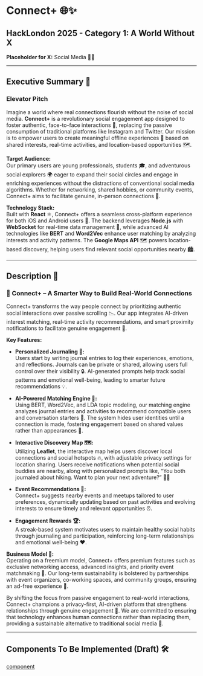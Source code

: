 # Connect+ 🌐✨
## HackLondon 2025 - Category 1: A World Without X
**Placeholder for X:** Social Media 🚫📱

---

## Executive Summary 🚀

### Elevator Pitch
Imagine a world where real connections flourish without the noise of social media. **Connect+** is a revolutionary social engagement app designed to foster authentic, face-to-face interactions 🤝, replacing the passive consumption of traditional platforms like Instagram and Twitter. Our mission is to empower users to create meaningful offline experiences 💖 based on shared interests, real-time activities, and location-based opportunities 🗺️.

**Target Audience:**  
Our primary users are young professionals, students 🎓, and adventurous social explorers 🌍 eager to expand their social circles and engage in enriching experiences without the distractions of conventional social media algorithms. Whether for networking, shared hobbies, or community events, Connect+ aims to facilitate genuine, in-person connections 🌟.

**Technology Stack:**  
Built with **React** ⚛️, Connect+ offers a seamless cross-platform experience for both iOS and Android users 📱. The backend leverages **Node.js** with **WebSocket** for real-time data management 🔄, while advanced AI technologies like **BERT** and **Word2Vec** enhance user matching by analyzing interests and activity patterns. The **Google Maps API** 🗺️ powers location-based discovery, helping users find relevant social opportunities nearby 🏙️.

---

## Description 📝

### 📌 Connect+ – A Smarter Way to Build Real-World Connections
Connect+ transforms the way people connect by prioritizing authentic social interactions over passive scrolling 📉. Our app integrates AI-driven interest matching, real-time activity recommendations, and smart proximity notifications to facilitate genuine engagement 🌈.

**Key Features:**

- **Personalized Journaling 📖:**  
  Users start by writing journal entries to log their experiences, emotions, and reflections. Journals can be private or shared, allowing users full control over their visibility 🔒. AI-generated prompts help track social patterns and emotional well-being, leading to smarter future recommendations 💡.

- **AI-Powered Matching Engine 🤖:**  
  Using BERT, Word2Vec, and LDA topic modeling, our matching engine analyzes journal entries and activities to recommend compatible users and conversation starters 🔗. The system hides user identities until a connection is made, fostering engagement based on shared values rather than appearances 🌟.

- **Interactive Discovery Map 🗺️:**  
  Utilizing **Leaflet**, the interactive map helps users discover local connections and social hotspots 🔥, with adjustable privacy settings for location sharing. Users receive notifications when potential social buddies are nearby, along with personalized prompts like, “You both journaled about hiking. Want to plan your next adventure?” 🥾🌄

- **Event Recommendations 🎉:**  
  Connect+ suggests nearby events and meetups tailored to user preferences, dynamically updating based on past activities and evolving interests to ensure timely and relevant opportunities ⏰.

- **Engagement Rewards 🏆:**  
  A streak-based system motivates users to maintain healthy social habits through journaling and participation, reinforcing long-term relationships and emotional well-being ❤️.

**Business Model 💼:**  
Operating on a freemium model, Connect+ offers premium features such as exclusive networking access, advanced insights, and priority event matchmaking 🚀. Our long-term sustainability is bolstered by partnerships with event organizers, co-working spaces, and community groups, ensuring an ad-free experience 🙌.

By shifting the focus from passive engagement to real-world interactions, Connect+ champions a privacy-first, AI-driven platform that strengthens relationships through genuine engagement 🔗. We are committed to ensuring that technology enhances human connections rather than replacing them, providing a sustainable alternative to traditional social media 🌟.

---

## Components To Be Implemented (Draft) 🛠️
[component](https://github.com/user-attachments/assets/64325cff-ae1d-4cda-a3e4-4184c43b52ef)

